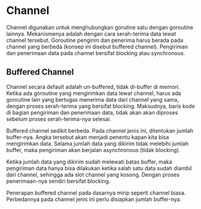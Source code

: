 # Channel

Channel digunakan untuk menghubungkan gorutine satu dengan goroutine lainnya. Mekanismenya adalah dengan cara serah-terima data lewat channel tersebut. Goroutine pengirim dan penerima harus berada pada channel yang berbeda (konsep ini disebut buffered channel). Pengiriman dan penerimaan data pada channel bersifat blocking atau synchronous.

## Buffered Channel

Channel secara default adalah un-buffered, tidak di-buffer di memori. Ketika ada goroutine yang mengirimkan data lewat channel, harus ada goroutine lain yang bertugas menerima data dari channel yang sama, dengan proses serah-terima yang bersifat blocking. Maksudnya, baris kode di bagian pengiriman dan penerimaan data, tidak akan akan diproses sebelum proses serah-terima-nya selesai.

Buffered channel sedikit berbeda. Pada channel jenis ini, ditentukan jumlah buffer-nya. Angka tersebut akan menjadi penentu kapan kita bisa mengirimkan data. Selama jumlah data yang dikirim tidak melebihi jumlah buffer, maka pengiriman akan berjalan asynchronous (tidak blocking).

Ketika jumlah data yang dikirim sudah melewati batas buffer, maka pengiriman data hanya
bisa dilakukan ketika salah satu data sudah diambil dari channel, sehingga ada slot channel
yang kosong. Dengan proses penerimaan-nya sendiri bersifat blocking.

Penerapan buffered channel pada dasarnya mirip seperti channel biasa. Perbedannya pada channel jenis ini perlu disiapkan jumlah buffer-nya.
